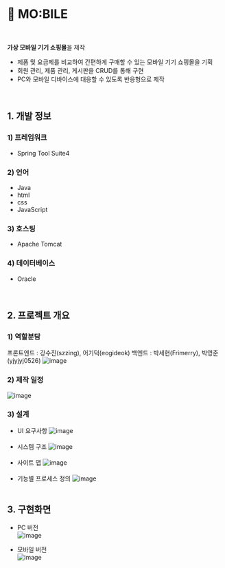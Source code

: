 # 📱 MO:BILE

<br>

**가상 모바일 기기 쇼핑몰**을 제작<br>
- 제품 및 요금제를 비교하여 간편하게 구매할 수 있는 모바일 기기 쇼핑몰을 기획
- 회원 관리, 제품 관리, 게시판을 CRUD를 통해 구현
- PC와 모바일 디바이스에 대응할 수 있도록 반응형으로 제작

<br>

## 1. 개발 정보
### 1) 프레임워크
- Spring Tool Suite4


### 2) 언어
- Java<br>
- html<br>
- css<br>
- JavaScript


### 3) 호스팅
- Apache Tomcat


### 4) 데이터베이스
- Oracle

<br>


## 2. 프로젝트 개요
### 1) 역할분담
프론트엔드 : 강수진(szzing), 어기덕(eogideok)
백엔드 : 박세현(Frimerry), 박영준(yjyjyj0526)
![image](https://user-images.githubusercontent.com/93658676/173049172-29750988-e078-4f47-9da1-5df8fd16568b.png)

### 2) 제작 일정
![image](https://user-images.githubusercontent.com/93658676/173049100-e2001f0b-b871-4423-9169-4e2f2d7523f5.png)

### 3) 설계
- UI 요구사항
![image](https://user-images.githubusercontent.com/93658676/173049428-3fbba5a8-3f89-4880-8e9a-1e6e3cacecd9.png)<br><br>
- 시스템 구조
![image](https://user-images.githubusercontent.com/93658676/173049551-07392f2d-95b5-4328-bfb9-fab72e784332.png)<br><br>
- 사이트 맵
![image](https://user-images.githubusercontent.com/93658676/173049628-c802fbb7-fafe-4eb6-81e1-ee605ecbf66c.png)<br><br>
- 기능별 프로세스 정의
![image](https://user-images.githubusercontent.com/93658676/173049673-cc440e4d-b9dc-43e7-989a-74d2e6944331.png)<br><br>


## 3. 구현화면
- PC 버전<br>
![image](https://user-images.githubusercontent.com/93658676/173053886-43ed1d0e-2cf8-4426-a161-7fee634762dd.png)

- 모바일 버전<br>
![image](https://user-images.githubusercontent.com/93658676/173055770-e111c3b3-a3a4-48de-945b-6dcb93bed798.png)

